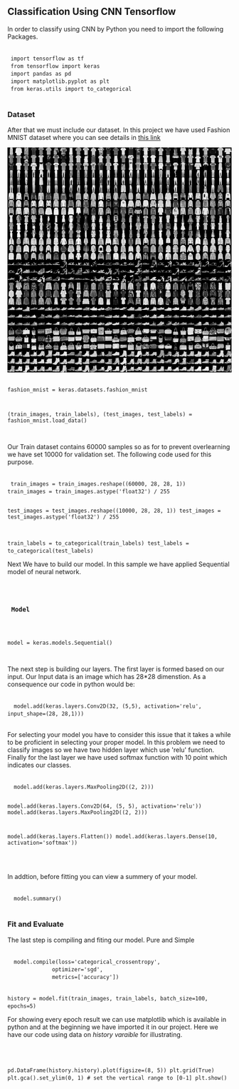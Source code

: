 <h2> Classification Using CNN Tensorflow </h2>
 
 <p> In order to classify using CNN by Python you need to import the following Packages. </p>
 <code>
 import tensorflow as tf
 from tensorflow import keras
 import pandas as pd
 import matplotlib.pyplot as plt
 from keras.utils import to_categorical
 </code>
 
 <H3> Dataset </H3>
 
 
 
 <p> After that we must include our dataset. In this project we have used Fashion MNIST dataset where you can see details in <a href='https://keras.io/api/datasets/fashion_mnist/'> this link </a> </p>
 
 <img src='https://raw.githubusercontent.com/AIAML/Multi_Layer_perceptron_using_Tensorflow/master/fashion-mnist-sprite.png' style='width:800px' /> 
<code> 

fashion_mnist = keras.datasets.fashion_mnist

(train_images, train_labels), (test_images, test_labels) = fashion_mnist.load_data()

</code>
<p> Our Train dataset contains 60000 samples so as for to prevent overlearning we have set 10000 for validation set. The following code used for this purpose. </p>

<code>
 train_images = train_images.reshape((60000, 28, 28, 1))
train_images = train_images.astype('float32') / 255

test_images = test_images.reshape((10000, 28, 28, 1))
test_images = test_images.astype('float32') / 255

train_labels = to_categorical(train_labels)
test_labels = to_categorical(test_labels)
 </code>
 
 <p> Next We have to build our model. In this sample we have applied Sequential model of neural network.  </p>
 
 <code> 
 <h3> Model </h3>
 
model = keras.models.Sequential()

</code>
<p> The next step is building our layers. The first layer is formed based on our input. Our Input data is an image which has 28*28 dimenstion. As a consequence our code in python would be:  </p>

<code> 
  model.add(keras.layers.Conv2D(32, (5,5), activation='relu', input_shape=(28, 28,1)))

</code>
 
 <p> For selecting your model you have to consider this issue that it takes a while to be proficient in selecting your proper model. In this problem we need to classify images so we have two hidden layer which use 'relu' function. Finally for the last layer we have used softmax function with 10 point which indicates our classes.  </p>
 
 <code>
  model.add(keras.layers.MaxPooling2D((2, 2)))

model.add(keras.layers.Conv2D(64, (5, 5), activation='relu'))
model.add(keras.layers.MaxPooling2D((2, 2)))

model.add(keras.layers.Flatten())
model.add(keras.layers.Dense(10, activation='softmax'))

 </code>
 <p>
 In addtion, before fitting you can view a summery of your model.
 </p>
 <code>
  model.summary()
 </code>
 <h3> Fit and Evaluate </h3>
 <p>
 The last step is compiling and fiting our model. Pure and Simple
 </p>
 <code>
  model.compile(loss='categorical_crossentropy',
              optimizer='sgd',
              metrics=['accuracy'])

history = model.fit(train_images, train_labels,
          batch_size=100,
          epochs=5)
 </code>

<p> 
 For showing every epoch result we can use matplotlib which is available in python and at the beginning we have imported it in our project. Here we have our code using data on <i> history varaible </i> for illustrating.
 </p>
 
 <code>
 
 pd.DataFrame(history.history).plot(figsize=(8, 5))
 plt.grid(True)
 plt.gca().set_ylim(0, 1)  # set the vertical range to [0-1]
 plt.show()
 </code>
 
 
 
 
 
 
